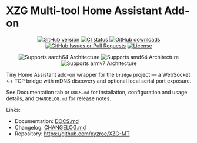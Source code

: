 # XZG Multi-tool Home Assistant Add-on

<div align="center">
<a href="https://github.com/xyzroe/XZG-MT/releases"><img src="https://img.shields.io/github/release/xyzroe/XZG-MT.svg" alt="GitHub version"></img></a>
<a href="https://github.com/xyzroe/XZG-MT/actions/workflows/build-binaries.yml"><img src="https://img.shields.io/github/actions/workflow/status/xyzroe/XZG-MT/build-binaries.yml" alt="CI status"></img></a>
<a href="https://github.com/xyzroe/XZG-MT/releases/latest"><img src="https://img.shields.io/github/downloads/xyzroe/XZG-MT/total.svg" alt="GitHub downloads"></img></a>
<a href="https://github.com/xyzroe/XZG-MT/issues"><img src="https://img.shields.io/github/issues/xyzroe/XZG-MT" alt="GitHub Issues or Pull Requests"></img></a>
<a href="LICENSE"><img src="https://img.shields.io/github/license/xyzroe/XZG-MT.svg" alt="License"></img></a>

<img src="https://img.shields.io/badge/aarch64-yes-green.svg" alt="Supports aarch64 Architecture"></img>
<img src="https://img.shields.io/badge/amd64-yes-green.svg" alt="Supports amd64 Architecture"></img>
<img src="https://img.shields.io/badge/armv7-yes-green.svg" alt="Supports armv7 Architecture"></img>

</div>

Tiny Home Assistant add-on wrapper for the `bridge` project — a WebSocket ↔ TCP bridge with mDNS discovery and optional local serial port exposure.

See Documentation tab or `DOCS.md` for installation, configuration and usage details, and `CHANGELOG.md` for release notes.

Links:

- Documentation: [DOCS.md](./DOCS.md)
- Changelog: [CHANGELOG.md](./CHANGELOG.md)
- Repository: https://github.com/xyzroe/XZG-MT
